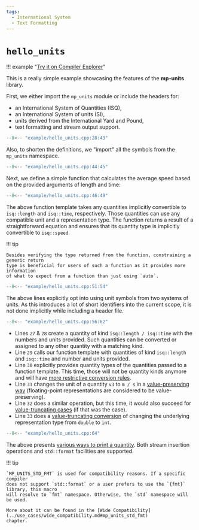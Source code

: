 ```yaml
---
tags:
  - International System
  - Text Formatting
---
```


# `hello_units`

!!! example "[Try it on Compiler Explorer](https://godbolt.org/z/MYn5qjPzh)"

This is a really simple example showcasing the features of the **mp-units** library.

First, we either import the `mp_units` module or include the headers for:

- an International System of Quantities (ISQ),
- an International System of units (SI),
- units derived from the International Yard and Pound,
- text formatting and stream output support.

```cpp title="hello_units.cpp" linenums="1"
--8<-- "example/hello_units.cpp:28:43"
```

Also, to shorten the definitions, we "import" all the symbols from the `mp_units` namespace.

```cpp title="hello_units.cpp" linenums="16"
--8<-- "example/hello_units.cpp:44:45"
```

Next, we define a simple function that calculates the average speed based on the provided
arguments of length and time:

```cpp title="hello_units.cpp" linenums="17"
--8<-- "example/hello_units.cpp:46:49"
```

The above function template takes any quantities implicitly convertible to `isq::length`
and `isq::time`, respectively. Those quantities can use any compatible unit and a
representation type. The function returns a result of a straightforward equation and ensures
that its quantity type is implicitly convertible to `isq::speed`.

!!! tip

    Besides verifying the type returned from the function, constraining a generic return
    type is beneficial for users of such a function as it provides more information
    of what to expect from a function than just using `auto`.

```cpp title="hello_units.cpp" linenums="21"
--8<-- "example/hello_units.cpp:51:54"
```

The above lines explicitly opt into using unit symbols from two systems of units.
As this introduces a lot of short identifiers into the current scope, it is not done
implicitly while including a header file.

```cpp title="hello_units.cpp" linenums="25"
--8<-- "example/hello_units.cpp:56:62"
```

- Lines `27` & `28` create a quantity of kind `isq::length / isq::time` with the numbers
  and units provided. Such quantities can be converted or assigned to any other quantity
  with a matching kind.
- Line `29` calls our function template with quantities of kind `isq::length` and
  `isq::time` and number and units provided.
- Line `30` explicitly provides quantity types of the quantities passed to a function template.
  This time, those will not be quantity kinds anymore and will have
  [more restrictive conversion rules](../framework_basics/simple_and_typed_quantities.md#quantity_cast-to-force-unsafe-conversions).
- Line `31` changes the unit of a quantity `v3` to `m / s` in a
  [value-preserving way](../framework_basics/value_conversions.md#value-preserving-conversions)
  (floating-point representations are considered to be value-preserving).
- Line `32` does a similar operation, but this time, it would also succeed for
  [value-truncating cases](../framework_basics/value_conversions.md#value-truncating-conversions)
  (if that was the case).
- Line `33` does a [value-truncating conversion](../framework_basics/value_conversions.md#value-truncating-conversions)
  of changing the underlying representation type from `double` to `int`.

```cpp title="hello_units.cpp" linenums="32"
--8<-- "example/hello_units.cpp:64"
```

The above presents [various ways to print a quantity](../framework_basics/text_output.md).
Both stream insertion operations and `std::format` facilities are supported.

!!! tip

    `MP_UNITS_STD_FMT` is used for compatibility reasons. If a specific compiler
    does not support `std::format` or a user prefers to use the `{fmt}` library, this macro
    will resolve to `fmt` namespace. Otherwise, the `std` namespace will be used.

    More about it can be found in the [Wide Compatibility](../use_cases/wide_compatibility.md#mp_units_std_fmt)
    chapter.
